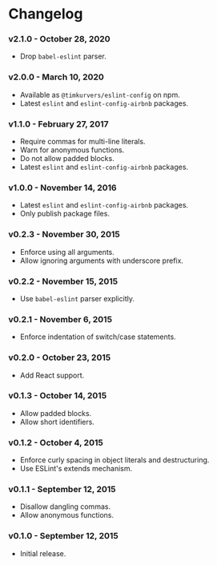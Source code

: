# Changelog

### v2.1.0 - October 28, 2020

- Drop `babel-eslint` parser.

### v2.0.0 - March 10, 2020

- Available as `@timkurvers/eslint-config` on npm.
- Latest `eslint` and `eslint-config-airbnb` packages.

### v1.1.0 - February 27, 2017

- Require commas for multi-line literals.
- Warn for anonymous functions.
- Do not allow padded blocks.
- Latest `eslint` and `eslint-config-airbnb` packages.

### v1.0.0 - November 14, 2016

- Latest `eslint` and `eslint-config-airbnb` packages.
- Only publish package files.

### v0.2.3 - November 30, 2015

- Enforce using all arguments.
- Allow ignoring arguments with underscore prefix.

### v0.2.2 - November 15, 2015

- Use `babel-eslint` parser explicitly.

### v0.2.1 - November 6, 2015

- Enforce indentation of switch/case statements.

### v0.2.0 - October 23, 2015

- Add React support.

### v0.1.3 - October 14, 2015

- Allow padded blocks.
- Allow short identifiers.

### v0.1.2 - October 4, 2015

- Enforce curly spacing in object literals and destructuring.
- Use ESLint's extends mechanism.

### v0.1.1 - September 12, 2015

- Disallow dangling commas.
- Allow anonymous functions.

### v0.1.0 - September 12, 2015

- Initial release.
